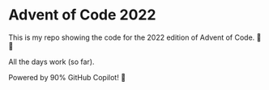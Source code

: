 # Advent of Code 2022
This is my repo showing the code for the 2022 edition of Advent of Code. 🎄📅

All the days work (so far).

Powered by 90% GitHub Copilot! 🚀
